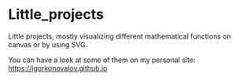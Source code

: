 # Little_projects
Little projects, mostly visualizing different mathematical functions on canvas or by using SVG.

You can have a look at some of them on my personal site: https://igorkonovalov.github.io 
